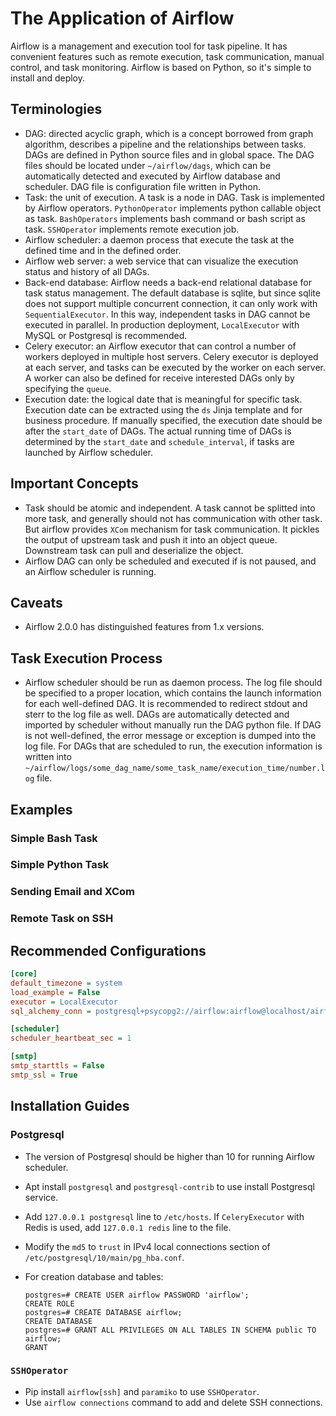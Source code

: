 # The Application of Airflow

Airflow is a management and execution tool for task pipeline. It has convenient features such as remote execution, task communication, manual control, and task monitoring. Airflow is based on Python, so it's simple to install and deploy.

## Terminologies

- DAG: directed acyclic graph, which is a concept borrowed from graph algorithm, describes a pipeline and the relationships between tasks. DAGs are defined in Python source files and in global space. The DAG files should be located under `~/airflow/dags`, which can be automatically detected and executed by Airflow database and scheduler. DAG file is configuration file written in Python.
- Task: the unit of execution. A task is a node in DAG. Task is implemented by Airflow operators. `PythonOperator` implements python callable object as task. `BashOperators` implements bash command or bash script as task. `SSHOperator` implements remote execution job.
- Airflow scheduler: a daemon process that execute the task at the defined time and in the defined order.
- Airflow web server: a web service that can visualize the execution status and history of all DAGs.
- Back-end database: Airflow needs a back-end relational database for task status management. The default database is sqlite, but since sqlite does not support multiple concurrent connection, it can only work with `SequentialExecutor`. In this way, independent tasks in DAG cannot be executed in parallel. In production deployment, `LocalExecutor` with MySQL or Postgresql is recommended. 
- Celery executor: an Airflow executor that can control a number of workers deployed in multiple host servers. Celery executor is deployed at each server, and tasks can be executed by the worker on each server. A worker can also be defined for receive interested DAGs only by specifying the `queue`. 
- Execution date: the logical date that is meaningful for specific task. Execution date can be extracted using the `ds` Jinja template and for business procedure. If manually specified, the execution date should be after the `start_date` of DAGs. The actual running time of DAGs is determined by the `start_date` and `schedule_interval`, if tasks are launched by Airflow scheduler.

## Important Concepts

- Task should be atomic and independent. A task cannot be splitted into more task, and generally should not has communication with other task. But airflow provides `XCom` mechanism for task communication. It pickles the output of upstream task and push it into an object queue. Downstream task can pull and deserialize the object.
- Airflow DAG can only be scheduled and executed if is not paused, and an Airflow scheduler is running.

## Caveats

- Airflow 2.0.0 has distinguished features from 1.x versions.

## Task Execution Process

- Airflow scheduler should be run as daemon process. The log file should be specified to a proper location, which contains the launch information for each well-defined DAG. It is recommended to redirect stdout and sterr to the log file as well. DAGs are automatically detected and imported by scheduler without manually run the DAG python file. If DAG is not well-defined, the error message or exception is dumped into the log file. For DAGs that are scheduled to run, the execution information is written into `~/airflow/logs/some_dag_name/some_task_name/execution_time/number.log` file. 

## Examples

### Simple Bash Task



### Simple Python Task



### Sending Email and XCom



### Remote Task on SSH



## Recommended Configurations

```ini
[core]
default_timezone = system
load_example = False
executor = LocalExecutor
sql_alchemy_conn = postgresql+psycopg2://airflow:airflow@localhost/airflow

[scheduler]
scheduler_heartbeat_sec = 1

[smtp]
smtp_starttls = False
smtp_ssl = True

```

## Installation Guides

### Postgresql

- The version of Postgresql should be higher than 10 for running Airflow scheduler.

- Apt install `postgresql` and `postgresql-contrib` to use install Postgresql service.

- Add `127.0.0.1 postgresql` line to `/etc/hosts`. If `CeleryExecutor` with Redis is used, add `127.0.0.1 redis` line to the file.

- Modify the `md5` to `trust` in IPv4 local connections section of `/etc/postgresql/10/main/pg_hba.conf`.

- For creation database and tables:

  ```
  postgres=# CREATE USER airflow PASSWORD 'airflow';
  CREATE ROLE
  postgres=# CREATE DATABASE airflow;
  CREATE DATABASE
  postgres=# GRANT ALL PRIVILEGES ON ALL TABLES IN SCHEMA public TO airflow;
  GRANT
  ```

### `SSHOperator`

- Pip install `airflow[ssh]` and `paramiko` to use `SSHOperator`.
- Use `airflow connections` command to add and delete SSH connections.



